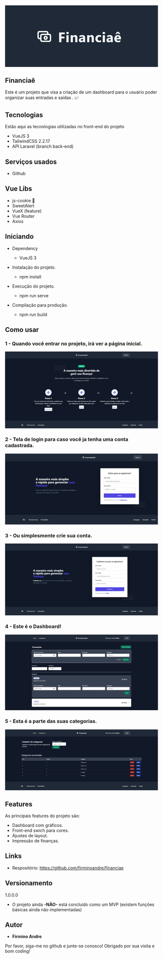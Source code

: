 ![Logo of the project](https://github.com/firminoandre/financiae/blob/front-end/public/readme/logobanner.png)


## Financiaê
Este é um projeto que visa a criação de um dashboard para o usuário poder organizar suas entradas e saídas . 📈


## Tecnologias 

Estão aqui as tecnologias utilizadas no front-end do projeto

* VueJS 3
* TailwindCSS 2.2.17
* API Laravel (branch back-end)

## Serviços usados

* Github

## Vue Libs

* js-cookie 🍪
* SweetAlert 
* VueX (feature)
* Vue Router
* Axios


## Iniciando

* Dependency
  - VueJS 3

* Instalação do projeto.
  - npm install
  
* Execução do projeto.
  - npm run serve
  
* Compilação para produção.
  - npm run build
  


## Como usar

### 1 - Quando você entrar no projeto, irá ver a página inicial.

![Homepage image](https://raw.githubusercontent.com/firminoandre/financiae/front-end/public/readme/home.png)

### 2 - Tela de login para caso você ja tenha uma conta cadastrada.

![Login](https://raw.githubusercontent.com/firminoandre/financiae/front-end/public/readme/login.png)

### 3 - Ou simplesmente crie sua conta.

![Sign up](https://raw.githubusercontent.com/firminoandre/financiae/front-end/public/readme/cadastro.png)

### 4 - Este é o Dashboard!

![Dashboard](https://raw.githubusercontent.com/firminoandre/financiae/front-end/public/readme/dash.png)


### 5 - Esta é a parte das suas categorias.

![Dashboard](https://raw.githubusercontent.com/firminoandre/financiae/front-end/public/readme/categorias.png)


## Features

As principais features do projeto são:
 - Dashboard com gráficos.
 - Front-end swich para cores.
 - Ajustes de layout.
 - Impressão de finanças.


## Links
  - Respositório: https://github.com/firminoandre/financiae

  ## Versionamento

  1.0.0.0
  - O projeto ainda **-NÃO-** está concluído como um MVP (existem funções básicas ainda não implementadas)


  ## Autor

  * **Firmino Andre** 

  Por favor, siga-me no github e junte-se conosco!
  Obrigado por sua visita e bom coding!